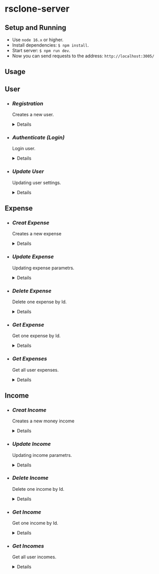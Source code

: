 # rsclone-server

## Setup and Running

- Use `node 16.x` or higher.
- Install dependencies: `$ npm install`.
- Start server: `$ npm run dev`.
- Now you can send requests to the address: `http://localhost:3005/`

## Usage

## **User**

* ### *Registration*
  Creates a new user.
  <details>

  * **Method** `POST`

  * **URL** `/api/user/register`

  * **Headers:** `"Content-Type": "aplication/json"`

  * **Data Params**: 
  ```typescript 
    {
      email: string;
      username: string;
      password: string;
    } 
  ```

  * **Success Response:**

    * **Code:** 201	Created <br />
      **Content:** 
      ```json
        { "message": "User successfully registered" }
      ```
  * **Error Response:**

    * **Code:** 403	Forbidden <br />
      **Content:** 
      ```json
        { "message": "Registration error" }
      ```

  </details>

* ### *Authenticate (Login)*
  Login user.
  <details>

  * **Method** `POST`

  * **URL** `/api/user/login`

  * **Headers:** `"Content-Type": "aplication/json"`

  * **Data Params**: 
  ```typescript 
    {
      email: string;
      password: string;
    } 
  ```

  * **Success Response:**

    * **Code:** 200	Ok <br />
      **Content:** 
      ```json
        { "jwt token" }
      ```
  * **Error Response:**

    * **Code:** 403	Forbidden <br />
      **Content:** 
      ```json
        { "message": "Login error" }
      ```

  </details>

* ### *Update User*
  Updating user settings.
  <details>

  * **Method** `PATCH`

  * **URL** `/api/user/`

  * **Headers:** 
    * `"Content-Type": "aplication/json"`
    * `"Authorization": "Bearer <-YOU TOKEN->"`

  * **Data Params**: 
  ```typescript 
    {
      username?: string;
      avatar?: string;
      language?: string;
      phoneNumber?: number;
    } 
  ```

  * **Success Response:**

    * **Code:** 200 Ok <br />
      **Content:** 
      ```json
      {
        "_id": "63dd3ecab0785798e9d18c75",
        "email": "test1@clone.com",
        "username": "test",
        "password": "encoded password",
        "avatar": "img url",
        "language": "RU",
        "phoneNumber": "89001000000"
      }
      ```
  * **Error Response:**

    * **Code:** 404 Not found

      or

    * **Code:** 400 Bad Request

  </details>

## **Expense**

* ### *Creat Expense*
  Creates a new expense
  <details>

  * **Method** `POST`

  * **URL** `/api/expense`

  * **Headers:** 
    * `"Content-Type": "aplication/json"`
    * `"Authorization": "Bearer <-YOU TOKEN->"`

  * **Data Params**: 
  ```typescript 
    {
      date: Date,
      account: string,
      category: string,
      expense: number,
      currency: string,
      comment?: string,
    }
  ```

  * **Success Response:**

    * **Code:** 201 Created <br />
      **Content:** 
      ```json
        {
          "date": "2023-02-23T18:25:43.511Z",
          "account": "cash",
          "category": "food",
          "expense": 100,
          "currency": "RUB",
          "comment": "supermarket Ashan",
          "userId": "63db54fe7332880adf6fef95",
          "_id": "63dde034bc46ae6546fcf533",
        }
      ```
  * **Error Response:**

    * **Code:** 400 Bad Request <br />

  </details>

* ### *Update Expense*
  Updating expense parametrs.
  <details>

  * **Method** `PATCH`

  * **URL** `/api/expense/:id`

  * **Headers:** 
    * `"Content-Type": "aplication/json"`
    * `"Authorization": "Bearer <-YOU TOKEN->"`

  * **Data Params**: 
  ```typescript 
    {
      date?: Date,
      account?: string,
      category?: string,
      expense?: number,
      currency?: string,
      comment?: string,
    }
  ```

  * **Success Response:**

    * **Code:** 200 Ok <br />
      **Content:** 
      ```json
        {
          "date": "2023-02-23T18:25:43.511Z",
          "account": "cash",
          "category": "food",
          "expense": 100,
          "currency": "RUB",
          "comment": "supermarket Ashan",
          "userId": "63db54fe7332880adf6fef95",
          "_id": "63dde034bc46ae6546fcf533",
        }
      ```
  * **Error Response:**

    * **Code:** 404 Not found

      or

    * **Code:** 400 Bad Request

  </details>

* ### *Delete Expense*
  Delete one expense by Id.
  <details>

  * **Method** `DELETE`

  * **URL** `/api/expense/:id`

  * **Headers:**: `"Authorization": "Bearer <-YOU TOKEN->"`

  * **Data Params**: None

  * **Success Response:**

    * **Code:** 200 Ok <br />
      **Content:** 
      ```json
      {
        "response": "Expense deleted successfully"
      }
      ```
  * **Error Response:**

    * **Code:** 404 Not found

      or

    * **Code:** 400 Bad Request

  </details>

* ### *Get Expense*
  Get one expense by Id.
  <details>

  * **Method** `GET`

  * **URL** `/api/expense/:id`

  * **Headers:**: None

  * **Data Params**: None

  * **Success Response:**

    * **Code:** 200 Ok <br />
      **Content:** 
      ```json
      {
        "date": "2023-03-23T18:25:43.511Z",
        "account": "cash",
        "category": "food",
        "expense": 100,
        "currency": "RUB",
        "comment": "supermarket",
        "userId": "63dddea9bc46ae6546fcf52b",
        "_id": "63dde034bc46ae6546fcf533",
      }
      ```
  * **Error Response:**

    * **Code:** 404 Not found

      or

    * **Code:** 400 Bad Request

  </details>

* ### *Get Expenses* 
  Get all user expenses.
  <details>

  * **Method** `GET`

  * **URL** `/api/expense`

  * **Headers:**: `"Authorization": "Bearer <-YOU TOKEN->"`

  * **Data Params**: None

  * **Success Response:**

    * **Code:** 200 Ok <br />
      **Content:** 
      ```json
      [
        { expense-1 },
        { expense-n }
      ]
      ```
  * **Error Response:**

    * **Code:** 404 Not found

      or

    * **Code:** 400 Bad Request

  </details>









## **Income**

* ### *Creat Income*
  Creates a new money income
  <details>

  * **Method** `POST`

  * **URL** `/api/income`

  * **Headers:** 
    * `"Content-Type": "aplication/json"`
    * `"Authorization": "Bearer <-YOU TOKEN->"`

  * **Data Params**: 
  ```typescript 
    {
      date: Date,
      account: string,
      income: number,
      currency: string,
      comment?: string,
    }
  ```

  * **Success Response:**

    * **Code:** 201 Created <br />
      **Content:** 
      ```json
        {
          "date": "2023-01-23T18:25:43.511Z",
          "account": "cash",
          "income": 100,
          "currency": "RUB",
          "comment": "",
          "userId": "63de2f91f7216c0c8cb4f290",
          "_id": "63de3fdbdafedd703299ad96",
        }
      ```
  * **Error Response:**

    * **Code:** 400 Bad Request <br />

  </details>

* ### *Update Income*
  Updating income parametrs.
  <details>

  * **Method** `PATCH`

  * **URL** `/api/income/:id`

  * **Headers:** 
    * `"Content-Type": "aplication/json"`
    * `"Authorization": "Bearer <-YOU TOKEN->"`

  * **Data Params**: 
  ```typescript 
    {
      date?: Date,
      account?: string,
      income?: number,
      currency?: string,
      comment?: string,
    }
  ```

  * **Success Response:**

    * **Code:** 200 Ok <br />
      **Content:** 
      ```json
      {
        "_id": "63de3fdbdafedd703299ad96",
        "date": "2023-01-23T18:25:43.511Z",
        "account": "cash",
        "income": 100,
        "currency": "RUB",
        "comment": "",
        "userId": "63de2f91f7216c0c8cb4f290",
      }
      ```
  * **Error Response:**

    * **Code:** 404 Not found

      or

    * **Code:** 400 Bad Request

  </details>

* ### *Delete Income*
  Delete one income by Id.
  <details>

  * **Method** `DELETE`

  * **URL** `/api/income/:id`

  * **Headers:**: `"Authorization": "Bearer <-YOU TOKEN->"`

  * **Data Params**: None

  * **Success Response:**

    * **Code:** 200 Ok <br />
      **Content:** 
      ```json
      {
        "response": "Income deleted successfully"
      }
      ```
  * **Error Response:**

    * **Code:** 404 Not found

      or

    * **Code:** 400 Bad Request

  </details>

* ### *Get Income*
  Get one income by Id.
  <details>

  * **Method** `GET`

  * **URL** `/api/income/:id`

  * **Headers:**: None

  * **Data Params**: None

  * **Success Response:**

    * **Code:** 200 Ok <br />
      **Content:** 
      ```json
      {
        "_id": "63de3fdbdafedd703299ad96",
        "date": "2023-01-23T18:25:43.511Z",
        "account": "cash",
        "income": 100,
        "currency": "RUB",
        "comment": "",
        "userId": "63de2f91f7216c0c8cb4f290",
        "__v": 0
      }
      ```
  * **Error Response:**

    * **Code:** 404 Not found

      or

    * **Code:** 400 Bad Request

  </details>

* ### *Get Incomes* 
  Get all user incomes.
  <details>

  * **Method** `GET`

  * **URL** `/api/income`

  * **Headers:**: `"Authorization": "Bearer <-YOU TOKEN->"`

  * **Data Params**: None

  * **Success Response:**

    * **Code:** 200 Ok <br />
      **Content:** 
      ```json
      [
        { income-1 },
        { income-n }
      ]
      ```
  * **Error Response:**

    * **Code:** 404 Not found

      or

    * **Code:** 400 Bad Request

  </details>

